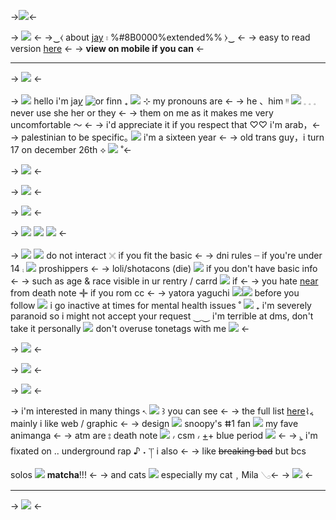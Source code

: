 ->![](https://i.postimg.cc/RZ5NmW3X/Untitled21-20240301012052.png)<-

-> ![](https://i.postimg.cc/SRbjQRyv/Untitled20-20240229235900.png) <- 
 ->‿⧼ about [jay](https://rentry.co/selfproclaimed) ⦂ %#8B0000%extended%% ⧽‿  <-
-> easy to read version [here](https://rentry.co/sorrynotsorry) <-
-> **view on mobile if you can** <-
***

-> ![](https://i.postimg.cc/Sx6rdTDY/IMG-3365.png) <-


-> ![](https://media.discordapp.net/attachments/903364339464044575/1108715614148759592/A8C74851-098D-45D9-99B1-FCB126E81F8E.gif) hello i'm ja[*y*](https://en.pronouns.page/@hakkai) ![or](https://i.postimg.cc/wj4yMLss/IMG-8209.gif) finn  ₊ ![](https://i.postimg.cc/1RJj9mfp/whitebow.gif) ⊹ my pronouns are <-
-> he 、him ᵎᵎ ![](https://i.postimg.cc/yYHFXVR2/1148420753780375563_(1).gif) 𓈒 𓈒 𓈒 never use she her or they <-
-> them on me as it makes me very uncomfortable 〜 <-
-> i'd appreciate it if you respect that ♡♡ i'm arab，<-
-> palestinian to be specific｡ ![](https://i.postimg.cc/MKsYCnC6/C5-C9-F9-A7-1047-436-F-8-B7-E-89-BBA6490882.gif) i'm a sixteen year <-
-> old trans guy，i turn 17 on december 26th ⟡ ![](https://i.postimg.cc/MGmQPP4H/88-D18-ED3-E282-4384-9-C0-E-7-B935-D3-C10-E8.jpg)  ˚<-

-> ![](https://i.postimg.cc/XvngzfzH/IMG-3366.png) <-

-> ![](https://i.postimg.cc/QCXgfHpW/IMG-7881.png) <-

-> ![](https://i.postimg.cc/Sx6rdTDY/IMG-3365.png) <-

-> ![](https://i.postimg.cc/s2JTj6WC/IMG-3647.png) ![](https://i.postimg.cc/7ZdnLpPj/145-AD6-AE-3436-41-DB-9-F0-C-6-BDBA3-ABE63-D.gif) ![](https://i.postimg.cc/QdGmpGkr/IMG-3650.png)  <-

 -> ![](https://i.postimg.cc/fWfCv250/DE12-A559-AF66-416-A-A58-C-B7902337-CD76.gif) ![](https://i.postimg.cc/wM2kTM3k/144-FE00-B-7-C17-4-D46-9-AEE-72-A5-A3691888.png) do not interact 𓏴 if you fit the basic <-
-> dni rules ┈ if you're under 14 ⨾ ![](https://pixels.crd.co/assets/images/gallery23/8411098b.gif?v=1987e5e0) proshippers <-
-> loli/shotacons (die) ![](https://i.postimg.cc/ZKJ87MS3/66-F0-CDC0-9-C2-C-4-EE6-91-DD-461587422-D9-B.jpg) if you don't have basic info <-
-> such as age & race visible in ur rentry / carrd ![](https://i.postimg.cc/KjCGqqzJ/2c3cdd1e.gif) if <-
-> you hate [near](https://natefilesv2.carrd.co/#aboutnear) from death note 𖥟 if you rom cc <-
-> yatora yaguchi ![](https://i.postimg.cc/y6PbZrgh/1160806299701887096-1.gif)![](https://i.postimg.cc/858Why47/936886-E9-1-BA9-4505-8-F61-39-C9-F520084-A.png) before you follow ![](https://i.postimg.cc/GhwVrRQb/IMG-4476.gif) i go inactive at times for mental health issues ˚ ![](https://i.postimg.cc/4ys90mrZ/IMG-0859.gif) ₊ i'm severely paranoid so i might not accept your request ⏝⏝ i'm terrible at dms, don't take it personally ![](https://i.postimg.cc/7Y60QGFc/IMG-0732.gif) don't overuse tonetags with me ![](https://i.postimg.cc/MTb7dH08/831190-A1-AB71-4-E28-9-D4-E-D64761314281.png) <-

-> ![](https://i.postimg.cc/XvngzfzH/IMG-3366.png) <-

-> ![](https://i.postimg.cc/QCXgfHpW/IMG-7881.png) <-

-> ![](https://i.postimg.cc/Sx6rdTDY/IMG-3365.png) <-

-> i'm interested in many things 𐏐 ![](https://i.postimg.cc/JncyjRtF/IMG-1179.gif) ꒱  you can see <-
-> the full list [here](https://rentry.co/finnterest)⌇៹ mainly i like web / graphic <-
-> design ![](https://i.postimg.cc/fRjPnJHy/IMG-0717.gif) snoopy's ⵌ1 fan ![](https://i.postimg.cc/VNXhhHxK/1-CD70-A89-ECFA-47-E2-A7-D1-0-BDE1587-A278.gif) my fave animanga <-
-> atm are ⦂ death note ![](https://i.postimg.cc/tgBmJ8GH/IMG-8049.gif) ៸ csm ៸ +͟+ blue period ![](https://i.postimg.cc/02VcqcXZ/tumblr-0c14bc3b0755cdffe200b619cd5db1eb-a3430dc4-75.gif) <-
-> ◟͈ i'm fixated on .. underground rap  ♪ ˖ ་།་ i also <-
-> like ~~breaking bad~~ but bcs solos ![](https://i.postimg.cc/7P09QzTv/IMG-5110.gif) **matcha**!!! <-
-> and cats  ![](https://i.postimg.cc/XJ0KfdC8/9-BD3322-B-0142-43-CC-97-BD-044228407-CDA.png) especially my cat﹐Mila 𓂅<-
-> ![](https://i.postimg.cc/XvngzfzH/IMG-3366.png) <-
***
-> ![](https://i.postimg.cc/dV2DVJrv/Untitled21-20240301012057.png) <-